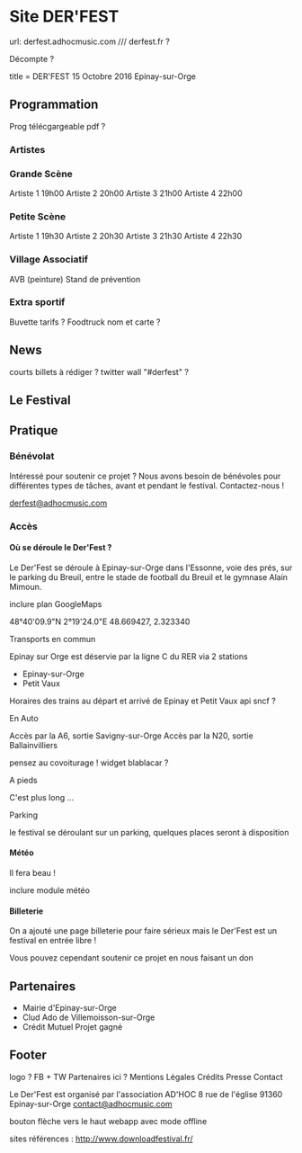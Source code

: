 # Site DER'FEST

url: derfest.adhocmusic.com /// derfest.fr ?

Décompte ?

title = DER'FEST 15 Octobre 2016 Epinay-sur-Orge
## Programmation

Prog télécgargeable pdf ?

### Artistes

### Grande Scène

Artiste 1 19h00
Artiste 2 20h00
Artiste 3 21h00
Artiste 4 22h00

### Petite Scène

Artiste 1 19h30
Artiste 2 20h30
Artiste 3 21h30
Artiste 4 22h30

### Village Associatif

AVB (peinture)
Stand de prévention

### Extra sportif

Buvette
  tarifs ?
Foodtruck
  nom et carte ?

## News

courts billets à rédiger ?
twitter wall "#derfest" ?

## Le Festival

## Pratique

### Bénévolat

Intéressé pour soutenir ce projet ? Nous avons besoin de bénévoles pour différentes types de tâches, avant et pendant le festival. Contactez-nous !

derfest@adhocmusic.com

### Accès

#### Où se déroule le Der'Fest ?

Le Der'Fest se déroule à Epinay-sur-Orge dans l'Essonne, voie des prés, sur le parking du Breuil, entre le stade de football du Breuil et le gymnase Alain Mimoun.

inclure plan GoogleMaps

48°40'09.9"N 2°19'24.0"E
48.669427, 2.323340

Transports en commun

Epinay sur Orge est déservie par la ligne C du RER via 2 stations
- Epinay-sur-Orge
- Petit Vaux

Horaires des trains
au départ et arrivé de Epinay et Petit Vaux
api sncf ?

En Auto

Accès par la A6, sortie Savigny-sur-Orge
Accès par la N20, sortie Ballainvilliers

pensez au covoiturage !
widget blablacar ?

A pieds

C'est plus long ...

Parking

le festival se déroulant sur un parking, quelques places seront à disposition

#### Météo

Il fera beau !

inclure module météo

#### Billeterie

On a ajouté une page billeterie pour faire sérieux mais le Der'Fest est un festival en entrée libre !

Vous pouvez cependant soutenir ce projet en nous faisant un don

## Partenaires

- Mairie d'Epinay-sur-Orge
- Clud Ado de Villemoisson-sur-Orge
- Crédit Mutuel
    Projet gagné

## Footer

logo ?
FB + TW
Partenaires ici ?
Mentions Légales
Crédits
Presse
Contact

Le Der'Fest est organisé par l'association AD'HOC
8 rue de l'église
91360 Epinay-sur-Orge
contact@adhocmusic.com


bouton flèche vers le haut
webapp avec mode offline

sites références :
http://www.downloadfestival.fr/
